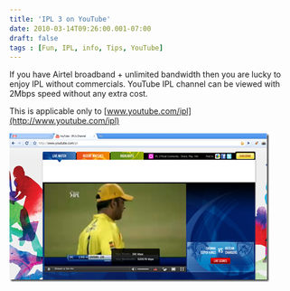 ```yaml
---
title: 'IPL 3 on YouTube'
date: 2010-03-14T09:26:00.001-07:00
draft: false
tags : [Fun, IPL, info, Tips, YouTube]
---
```


If you have Airtel broadband + unlimited bandwidth then you are lucky to enjoy IPL without commercials. YouTube IPL channel can be viewed with 2Mbps speed without any extra cost.

This is applicable only to [www.youtube.com/ipl](http://www.youtube.com/ipl)

[![ipl](/assets/ipl_thumb.png "ipl")](/assets/ipl_thumb.png)
